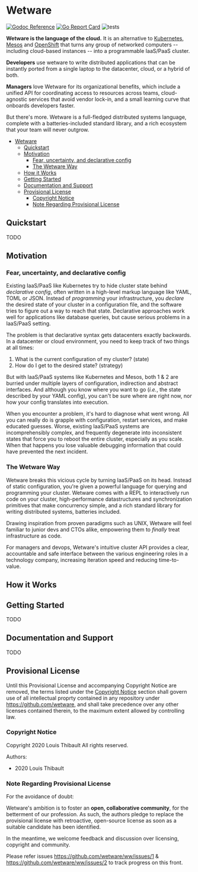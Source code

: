 # Wetware

[![Godoc Reference](https://img.shields.io/badge/godoc-reference-blue.svg?style=flat-square)](https://godoc.org/github.com/wetware/ww)
[![Go Report Card](https://goreportcard.com/badge/github.com/SentimensRG/ctx?style=flat-square)](https://goreportcard.com/report/github.com/wetware/ww)
![tests](https://github.com/wetware/ww/workflows/Go/badge.svg)

**Wetware is the language of the cloud.**  It is an alternative to [Kubernetes](https://kubernetes.io/), [Mesos](https://mesos.apache.org/) and [OpenShift](https://www.openshift.com/) that turns any group of networked computers -- including cloud-based instances -- into a programmable IaaS/PaaS cluster.

**Developers** use wetware to write distributed applications that can be instantly ported from a single laptop to the datacenter, cloud, or a hybrid of both.

**Managers** love Wetware for its organizational benefits, which include a unified API for coordinating access to resources across teams, cloud-agnostic services that avoid vendor lock-in, and a small learning curve that onboards developers faster.

But there's more.  Wetware is a full-fledged distributed systems language, complete with a batteries-included standard library, and a rich ecosystem that your team will never outgrow.

- [Wetware](#wetware)
  - [Quickstart](#quickstart)
  - [Motivation](#motivation)
    - [Fear, uncertainty, and declarative config](#fear-uncertainty-and-declarative-config)
    - [The Wetware Way](#the-wetware-way)
  - [How it Works](#how-it-works)
  - [Getting Started](#getting-started)
  - [Documentation and Support](#documentation-and-support)
  - [Provisional License](#provisional-license)
    - [Copyright Notice](#copyright-notice)
    - [Note Regarding Provisional License](#note-regarding-provisional-license)

## Quickstart

TODO

<!-- See our official [Getting Started](https://wetware.dev/quickstart) guide if this is your first time working with Wetware.

For all other documentation, including installation, worked examples, and support, refer to the [documentation section](#documentation-and-support).

[Try it](https://wetware.dev/try) in your browser. -->

## Motivation

### Fear, uncertainty, and declarative config

Existing IaaS/PaaS like Kubernetes try to hide cluster state behind *declarative config*, often written in a high-level markup language like YAML, TOML or JSON.  Instead of *programming* your infrastructure, you *declare* the desired state of your cluster in a configuration file, and the software tries to figure out a way to reach that state.  Declarative approaches work well for applications like database queries, but cause serious problems in a IaaS/PaaS setting.

The problem is that declarative syntax gets datacenters exactly backwards.  In a datacenter or cloud environment, you need to keep track of two things at all times:

1. What is the current configuration of my cluster? (state)
2. How do I get to the desired state?  (strategy)

But with IaaS/PaaS systems like Kubernetes and Mesos, both 1 & 2 are burried under multiple layers of configuration, indirection and abstract interfaces.  And although you know where you want to go (*i.e.*, the state described by your YAML config), you can't be sure where are right now, nor how your config translates into execution.

When you encounter a problem, it's hard to diagnose what went wrong.  All you can really do is grapple with configuration, restart services, and make educated guesses.  Worse, existing IaaS/PaaS systems are incomprehensibly complex, and frequently degenerate into inconsistent states that force you to reboot the entire cluster, especially as you scale.  When that happens you lose valuable debugging information that could have prevented the next incident.

### The Wetware Way

Wetware breaks this vicious cycle by turning IaaS/PaaS on its head.  Instead of static configuration, you're given a powerful language for querying and programming your cluster.  Wetware comes with a REPL to interactively run code on your cluster, high-performance datastructures and synchronization primitives that make concurrency simple, and a rich standard library for writing distributed systems, batteries included.

Drawing inspiration from proven paradigms such as UNIX, Wetware will feel familiar to junior devs and CTOs alike, empowering them to _finally_ treat infrastructure as code.

For managers and devops, Wetware's intuitive cluster API provides a clear, accountable and safe interface between the various engineering roles in a technology company, increasing iteration speed and reducing time-to-value.

## How it Works

<!-- TODO: technical overview (three-layer model) -->

## Getting Started

TODO

## Documentation and Support

TODO

<!-- TODO:  point people to docs, discourse, slack channel and paid support options -->

<!--
Possible names for paid-support agencies:

- Cephalogic
- Cortech  ("Cortech support"  has a nice ring to it)
- ...

-->

## Provisional License

Until this Provisional License and accompanying Copyright Notice are removed,
the terms listed under the [Copyright Notice](https://github.com/wetware/ww#copyright-notice) section shall govern use of all
intellectual proprty contained in any repository under https://github.com/wetware,
and shall take precedence over any other licenses contained therein, to the maximum extent allowed by controlling law.

### Copyright Notice

Copyright 2020 Louis Thibault
All rights reserved.

Authors:
- 2020 Louis Thibault

### Note Regarding Provisional License

For the avoidance of doubt:

Wetware's ambition is to foster an **open, collaborative community**, for the
betterment of our profession.  As such, the authors pledge to replace the provisional license
with retroactive, open-source license as soon as a suitable candidate has been identified.

In the meantime, we welcome feedback and discussion over licensing, copyright and community.

Please refer issues https://github.com/wetware/ww/issues/1 & https://github.com/wetware/ww/issues/2 to track progress on this front.
